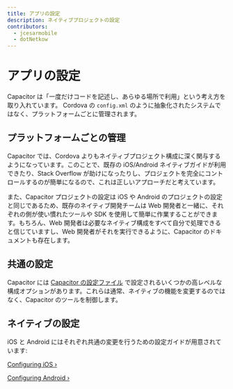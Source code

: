 ```yaml
---
title: アプリの設定
description: ネイティブプロジェクトの設定
contributors:
  - jcesarmobile
  - dotNetkow
---
```


# アプリの設定

Capacitor は「一度だけコードを記述し、あらゆる場所で利用」という考え方を取り入れています。
Cordova の `config.xml` のように抽象化されたシステムではなく、プラットフォームごとに管理されます。

## プラットフォームごとの管理

Capacitor では、Cordova よりもネイティブプロジェクト構成に深く関与するようになっています。このことで、既存の iOS/Android ネイティブガイドが利用できたり、Stack Overflow が助けになったりし、プロジェクトを完全にコントロールするのが簡単になるので、これは正しいアプローチだと考えています。

また、Capacitor プロジェクトの設定は iOS や Android のプロジェクトの設定と同じであるため、既存のネイティブ開発チームは Web 開発者と一緒に、それぞれの側が使い慣れたツールや SDK を使用して簡単に作業することができます。もちろん、Web 開発者は必要なネイティブ構成をすべて自分で処理できると信じていますし、Web 開発者がそれを実行できるように、Capacitor のドキュメントも存在します。

## 共通の設定

Capacitor には [Capacitor の設定ファイル](/docs/config) で設定されるいくつかの高レベルな構成オプションがあります。これらは通常、ネイティブの機能を変更するのではなく、Capacitor のツールを制御します。

## ネイティブの設定

iOS と Android にはそれぞれ共通の変更を行うための設定ガイドが用意されています:

[Configuring iOS &#8250;](/docs/ios/configuration)

[Configuring Android &#8250;](/docs/android/configuration)
